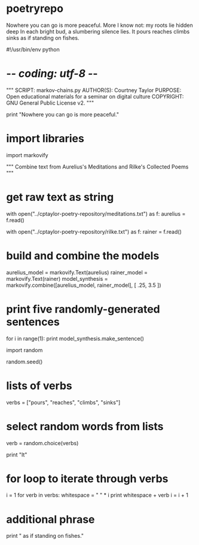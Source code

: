 # poetryrepo

Nowhere you can go is more peaceful.
More I know not: my roots lie hidden deep In each bright bud, a slumbering silence lies.
 It
 pours
  reaches
   climbs
    sinks
     as if standing on fishes.


#!/usr/bin/env python
# -*- coding: utf-8 -*-

"""
SCRIPT:    markov-chains.py
AUTHOR(S): Courtney Taylor
PURPOSE:   Open educational materials for a seminar on digital culture
COPYRIGHT:  GNU General Public License v2. 
"""

print "Nowhere you can go is more peaceful."


# import libraries
import markovify 

"""
Combine text from Aurelius's Meditations and Rilke's Collected Poems
"""
# get raw text as string
with open("../cptaylor-poetry-repository/meditations.txt") as f:
    aurelius = f.read()

with open("../cptaylor-poetry-repository/rilke.txt") as f:
    rainer = f.read()

# build and combine the models
aurelius_model = markovify.Text(aurelius)
rainer_model = markovify.Text(rainer)
model_synthesis = markovify.combine([aurelius_model, rainer_model], 
    [ .25, 3.5 ])

# print five randomly-generated sentences
for i in range(1):
    print model_synthesis.make_sentence()
    
import random

random.seed()


# lists of verbs
verbs = ["pours", 
         "reaches", 
         "climbs", 
         "sinks"]


# select random words from lists
verb = random.choice(verbs)


print "It"

# for loop to iterate through verbs
i = 1
for verb in verbs:
    whitespace = " " * i
    print whitespace + verb
    i = i + 1


# additional phrase
print "     as if standing on fishes."
